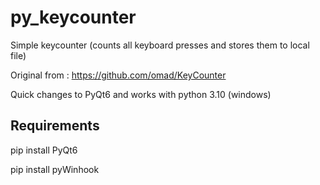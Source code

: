 # py_keycounter

Simple keycounter (counts all keyboard presses and stores them to local file)

Original from  : https://github.com/omad/KeyCounter

Quick changes to PyQt6 and works with python 3.10  (windows)


## Requirements


pip install PyQt6

pip install pyWinhook




